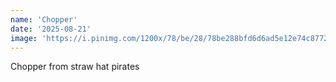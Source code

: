```yaml
---
name: 'Chopper'
date: '2025-08-21'
image: 'https://i.pinimg.com/1200x/78/be/28/78be288bfd6d6ad5e12e74c8772d2b4d.jpg'
---
```


Chopper from straw hat pirates